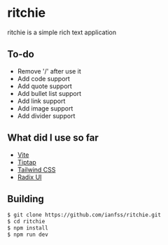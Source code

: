 # ritchie
ritchie is a simple rich text application

## To-do
- Remove '/' after use it
- Add code support
- Add quote support
- Add bullet list support
- Add link support
- Add image support
- Add divider support

## What did I use so far
- [Vite](https://vitejs.dev/)
- [Tiptap](https://tiptap.dev/)
- [Tailwind CSS](https://tailwindcss.com/)
- [Radix UI](https://www.radix-ui.com/)

## Building
```bash
$ git clone https://github.com/ianfss/ritchie.git
$ cd ritchie
$ npm install
$ npm run dev
```